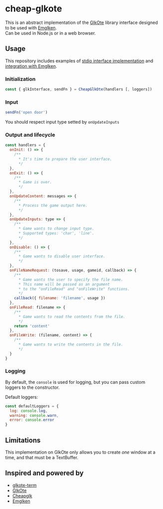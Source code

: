 # cheap-glkote

This is an abstract implementation of the [GlkOte](https://github.com/erkyrath/glkote) library interface designed to be used with [Emglken](https://github.com/curiousdannii/emglken).<br>
Can be used in Node.js or in a web browser.


## Usage

This repository includes examples of [stdio interface implementation](https://github.com/He4eT/cheap-glkote/blob/master/src/stdio.js) and [integration with Emglken](https://github.com/He4eT/cheap-glkote/blob/master/tests/player.stdio.js).

### Initialization
```js
const { glkInterface, sendFn } = CheapGlkOte(handlers [, loggers])
```

### Input
```js
sendFn('open door')
```
You should respect input type setted by `onUpdateInputs`

### Output and lifecycle
```js
const handlers = {
  onInit: () => {
    /**
      * It's time to prepare the user interface.
      */
  },
  onExit: () => {
    /**
      * Game is over.
      */
  },
  onUpdateContent: messages => {
    /**
      * Process the game output here.
      */
  },
  onUpdateInputs: type => {
    /**
      * Game wants to change input type.
      * Supported types: 'char', 'line'.
      */
  },
  onDisable: () => {
    /**
      * Game wants to disable user interface.
      */
  },
  onFileNameRequest: (tosave, usage, gameid, callback) => {
    /**
      * Game wants the user to specify the file name.
      * This name will be passed as an argument
      * to the "onFileRead" and "onFileWrite" functions.
      */
    callback({ filename: 'filename', usage })
  },
  onFileRead: filename => {
    /**
      * Game wants to read the contents from the file.
      */
    return 'content'
  },
  onFileWrite: (filename, content) => {
    /**
      * Game wants to write the contents in the file.
      */
  }
}
```
### Logging
By default, the `console` is used for logging, but you can pass custom loggers to the constructor.

Default loggers:
```js
const defaultLoggers = {
  log: console.log,
  warning: console.warn,
  error: console.error
}
```

## Limitations

This implementation on GlkOte only allows you to create *one* window at a time, and that must be a TextBuffer.

## Inspired and powered by

- [glkote-term](https://github.com/curiousdannii/glkote-term)
- [GlkOte](https://github.com/erkyrath/glkote)
- [Cheapglk](https://github.com/erkyrath/cheapglk)
- [Emglken](https://github.com/curiousdannii/emglken)
